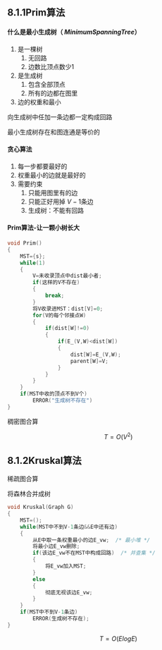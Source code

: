 ## 8.1.1Prim算法
#### 什么是最小生成树（ $Minimum Spanning Tree$）
1. 是一棵树
	1. 无回路
	2. 边数比顶点数少1
2. 是生成树
	1. 包含全部顶点
	2. 所有的边都在图里
3. 边的权重和最小

向生成树中任加一条边都一定构成回路

最小生成树存在和图连通是等价的

#### 贪心算法
1. 每一步都要最好的
2. 权重最小的边就是最好的
3. 需要约束
	1. 只能用图里有的边
	2. 只能正好用掉 $V-1$条边
	3. 生成树：不能有回路

#### Prim算法-让一颗小树长大
```C
void Prim()
{
	MST={s};
	while(1)
	{
		V=未收录顶点中dist最小者;
		if(这样的V不存在)
		{
			break;
		}
		将V收录进MST：dist[V]=0;
		for(V的每个邻接点W)
		{
			if(dist[W]!=0)
			{
				if(E_(V,W)<dist[W])
				{
					dist[W]=E_(V,W);
					parent[W]=V;
				}
			}
		}
	}
	if(MST中收的顶点不到V个)
		ERROR("生成树不存在")
}
```
稠密图合算

$$T=O(V^2)$$
## 8.1.2Kruskal算法
稀疏图合算

将森林合并成树

```C
void Kruskal(Graph G)
{
	MST=();
	while(MST中不到V-1条边&&E中还有边)
	{
		从E中取一条权重最小的边E_vw;  /* 最小堆 */
		将最小边E_vw删除;
		if(该边E_vw不在MST中构成回路)  /* 并查集 */
		{
			将E_vw加入MST;
		}
		else
		{
			彻底无视该边E_vw;
		}
	}
	if(MST中不到V-1条边)
		ERROR(生成树不存在);
}
```
$$T=O(ElogE)$$